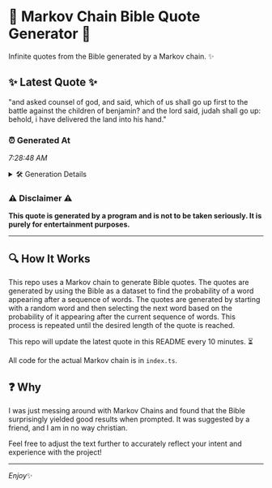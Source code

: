 # 📖 Markov Chain Bible Quote Generator 📖

Infinite quotes from the Bible generated by a Markov chain. ✨

## ✨ Latest Quote ✨
"and asked counsel of god, and said, which of us shall go up first to the battle against the children of benjamin? and the lord said, judah shall go up: behold, i have delivered the land into his hand."

### ⏰ Generated At
*7:28:48 AM*

<details>
    <summary>🛠️ Generation Details</summary>
    <p>
        <strong>🌱 Seed:</strong> and<br>
        <strong>🔄 Iterations:</strong> 38<br>
        <strong>📜 Context History:</strong><br>[ and ]: asked<br>[ and, asked ]: counsel<br>[ and, asked, counsel ]: of<br>[ and, asked, counsel, of ]: god,<br>[ and, asked, counsel, of, god, ]: and<br>[ and, asked, counsel, of, god,, and ]: said,<br>[ asked, counsel, of, god,, and, said, ]: which<br>[ counsel, of, god,, and, said,, which ]: of<br>[ of, god,, and, said,, which, of ]: us<br>[ god,, and, said,, which, of, us ]: shall<br>[ and, said,, which, of, us, shall ]: go<br>[ said,, which, of, us, shall, go ]: up<br>[ which, of, us, shall, go, up ]: first<br>[ of, us, shall, go, up, first ]: to<br>[ us, shall, go, up, first, to ]: the<br>[ shall, go, up, first, to, the ]: battle<br>[ go, up, first, to, the, battle ]: against<br>[ up, first, to, the, battle, against ]: the<br>[ first, to, the, battle, against, the ]: children<br>[ to, the, battle, against, the, children ]: of<br>[ the, battle, against, the, children, of ]: benjamin?<br>[ battle, against, the, children, of, benjamin? ]: and<br>[ against, the, children, of, benjamin?, and ]: the<br>[ the, children, of, benjamin?, and, the ]: lord<br>[ children, of, benjamin?, and, the, lord ]: said,<br>[ of, benjamin?, and, the, lord, said, ]: judah<br>[ benjamin?, and, the, lord, said,, judah ]: shall<br>[ and, the, lord, said,, judah, shall ]: go<br>[ the, lord, said,, judah, shall, go ]: up:<br>[ lord, said,, judah, shall, go, up: ]: behold,<br>[ said,, judah, shall, go, up:, behold, ]: i<br>[ judah, shall, go, up:, behold,, i ]: have<br>[ shall, go, up:, behold,, i, have ]: delivered<br>[ go, up:, behold,, i, have, delivered ]: the<br>[ up:, behold,, i, have, delivered, the ]: land<br>[ behold,, i, have, delivered, the, land ]: into<br>[ i, have, delivered, the, land, into ]: his<br>[ have, delivered, the, land, into, his ]: hand.<br>
    </p>
</details>

### ⚠️ Disclaimer ⚠️
**This quote is generated by a program and is not to be taken seriously. It is purely for entertainment purposes.**

---

## 🔍 How It Works

This repo uses a Markov chain to generate Bible quotes. The quotes are generated by using the Bible as a dataset to find the probability of a word appearing after a sequence of words. The quotes are generated by starting with a random word and then selecting the next word based on the probability of it appearing after the current sequence of words. This process is repeated until the desired length of the quote is reached.

This repo will update the latest quote in this README every 10 minutes. ⏳

All code for the actual Markov chain is in `index.ts`.

## ❓ Why

I was just messing around with Markov Chains and found that the Bible surprisingly yielded good results when prompted. 
It was suggested by a friend, and I am in no way christian.

Feel free to adjust the text further to accurately reflect your intent and experience with the project!

---

*Enjoy*✨
